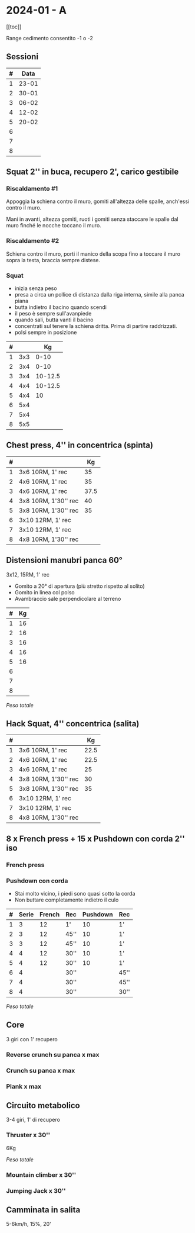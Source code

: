 # 2024-01 - A

[[toc]]

Range cedimento consentito -1 o -2

## Sessioni

| #   | Data  |
| --- | ----- |
| 1   | 23-01 |
| 2   | 30-01 |
| 3   | 06-02 |
| 4   | 12-02 |
| 5   | 20-02 |
| 6   |       |
| 7   |       |
| 8   |       |

## Squat 2'' in buca, recupero 2', carico gestibile

### Riscaldamento #1

Appoggia la schiena contro il muro, gomiti all'altezza delle spalle, anch'essi contro il muro.

Mani in avanti, altezza gomiti, ruoti i gomiti senza staccare le spalle dal muro finché le nocche toccano il muro.

### Riscaldamento #2

Schiena contro il muro, porti il manico della scopa fino a toccare il muro sopra la testa, braccia sempre distese.

### Squat

- inizia senza peso
- presa a circa un pollice di distanza dalla riga interna, simile alla panca piana
- butta indietro il bacino quando scendi
- il peso è sempre sull'avanpiede
- quando sali, butta vanti il bacino
- concentrati sul tenere la schiena dritta. Prima di partire raddrizzati.
- polsi sempre in posizione

| #   |     | Kg      |
| --- | --- | ------- |
| 1   | 3x3 | 0-10    |
| 2   | 3x4 | 0-10    |
| 3   | 3x4 | 10-12.5 |
| 4   | 4x4 | 10-12.5 |
| 5   | 4x4 | 10      |
| 6   | 5x4 |         |
| 7   | 5x4 |         |
| 8   | 5x5 |         |

## Chest press, 4'' in concentrica (spinta)

| #   |                      | Kg   |
| --- | -------------------- | ---- |
| 1   | 3x6 10RM, 1' rec     | 35   |
| 2   | 4x6 10RM, 1' rec     | 35   |
| 3   | 4x6 10RM, 1' rec     | 37.5 |
| 4   | 3x8 10RM, 1'30'' rec | 40   |
| 5   | 3x8 10RM, 1'30'' rec | 35   |
| 6   | 3x10 12RM, 1' rec    |      |
| 7   | 3x10 12RM, 1' rec    |      |
| 8   | 4x8 10RM, 1'30'' rec |      |

## Distensioni manubri panca 60°

3x12, 15RM, 1' rec

- Gomito a 20° di apertura (più stretto rispetto al solito)
- Gomito in linea col polso
- Avambraccio sale perpendicolare al terreno

| #   | Kg  |
| --- | --- |
| 1   | 16  |
| 2   | 16  |
| 3   | 16  |
| 4   | 16  |
| 5   | 16  |
| 6   |     |
| 7   |     |
| 8   |     |

*Peso totale*

## Hack Squat, 4'' concentrica (salita)

| #   |                      | Kg   |
| --- | -------------------- | ---- |
| 1   | 3x6 10RM, 1' rec     | 22.5 |
| 2   | 4x6 10RM, 1' rec     | 22.5 |
| 3   | 4x6 10RM, 1' rec     | 25   |
| 4   | 3x8 10RM, 1'30'' rec | 30   |
| 5   | 3x8 10RM, 1'30'' rec | 35   |
| 6   | 3x10 12RM, 1' rec    |      |
| 7   | 3x10 12RM, 1' rec    |      |
| 8   | 4x8 10RM, 1'30'' rec |      |

## 8 x French press + 15 x Pushdown con corda 2'' iso

### French press

### Pushdown con corda

- Stai molto vicino, i piedi sono quasi sotto la corda
- Non buttare completamente indietro il culo

| #   | Serie | French | Rec  | Pushdown | Rec  |
| --- | ----- | ------ | ---- | -------- | ---- |
| 1   | 3     | 12     | 1'   | 10       | 1'   |
| 2   | 3     | 12     | 45'' | 10       | 1'   |
| 3   | 3     | 12     | 45'' | 10       | 1'   |
| 4   | 4     | 12     | 30'' | 10       | 1'   |
| 5   | 4     | 12     | 30'' | 10       | 1'   |
| 6   | 4     |        | 30'' |          | 45'' |
| 7   | 4     |        | 30'' |          | 45'' |
| 8   | 4     |        | 30'' |          | 30'' |

*Peso totale*

## Core

3 giri con 1' recupero

### Reverse crunch su panca x max

### Crunch su panca x max

### Plank x max

## Circuito metabolico

3-4 giri, 1' di recupero

### Thruster x 30''

6Kg

*Peso totale*

### Mountain climber x 30''

### Jumping Jack x 30''

## Camminata in salita

5-6km/h, 15%, 20'
